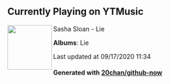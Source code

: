 ## Currently Playing on YTMusic

[<img align="left" width="100" src="https://lh3.googleusercontent.com/AtPy2X6B8uJPBQoCGjDZ4035mUyZY5aOM2yr-7O5EHiixSJQx1ctl4mVLHR7MPhrrwHfJ6Qf9fv84c9MAA">](https://music.youtube.com/channel/UCklQuH51vyXV_xBhDKlJvEQ)

Sasha Sloan - Lie

**Albums**: Lie

Last updated at 09/17/2020 11:34

#### Generated with [20chan/github-now](https://github.com/20chan/github-now)


<!--
**20chan/20chan** is a ✨ _special_ ✨ repository because its `README.md` (this file) appears on your GitHub profile.

Here are some ideas to get you started:

- 🔭 I’m currently working on ...
- 🌱 I’m currently learning ...
- 👯 I’m looking to collaborate on ...
- 🤔 I’m looking for help with ...
- 💬 Ask me about ...
- 📫 How to reach me: ...
- 😄 Pronouns: ...
- ⚡ Fun fact: ...
-->
